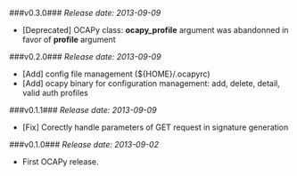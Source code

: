 ###v0.3.0###
*Release date: 2013-09-09*
* [Deprecated] OCAPy class: **ocapy_profile** argument was abandonned in favor of **profile** argument

###v0.2.0###
*Release date: 2013-09-09*

* [Add] config file management (${HOME}/.ocapyrc)
* [Add] ocapy binary for configuration management: add, delete, detail, valid auth profiles

###v0.1.1###
*Release date: 2013-09-09*

* [Fix] Corectly handle parameters of GET request in signature generation

###v0.1.0###
*Release date: 2013-09-02*

* First OCAPy release.
